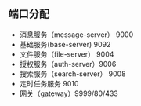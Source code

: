 
## 端口分配

- 消息服务（message-server） 9000
- 基础服务(base-server) 9092  
- 文件服务（file-server） 9004
- 授权服务（auth-server）9006
- 搜索服务（search-server） 9008  
- 定时任务服务 9010   
- 网关（gateway）9999/80/433

